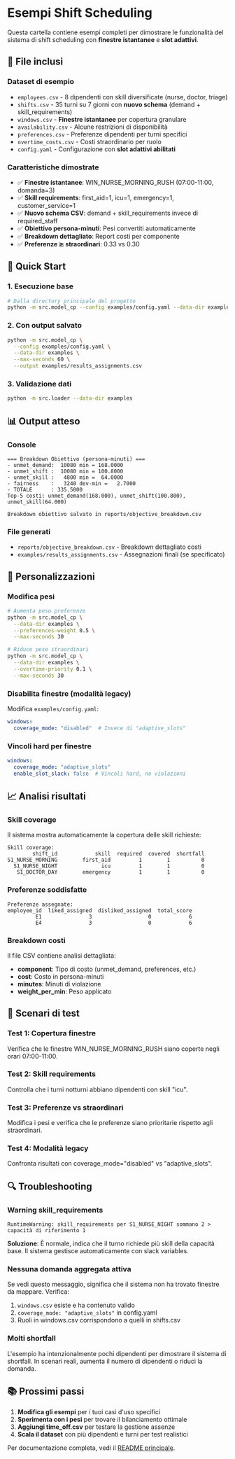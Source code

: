 # Esempi Shift Scheduling

Questa cartella contiene esempi completi per dimostrare le funzionalità del sistema di shift scheduling con **finestre istantanee** e **slot adattivi**.

## 📁 File inclusi

### **Dataset di esempio**
- `employees.csv` - 8 dipendenti con skill diversificate (nurse, doctor, triage)
- `shifts.csv` - 35 turni su 7 giorni con **nuovo schema** (demand + skill_requirements)
- `windows.csv` - **Finestre istantanee** per copertura granulare
- `availability.csv` - Alcune restrizioni di disponibilità
- `preferences.csv` - Preferenze dipendenti per turni specifici
- `overtime_costs.csv` - Costi straordinario per ruolo
- `config.yaml` - Configurazione con **slot adattivi abilitati**

### **Caratteristiche dimostrate**
- ✅ **Finestre istantanee**: WIN_NURSE_MORNING_RUSH (07:00-11:00, domanda=3)
- ✅ **Skill requirements**: first_aid=1, icu=1, emergency=1, customer_service=1
- ✅ **Nuovo schema CSV**: demand + skill_requirements invece di required_staff
- ✅ **Obiettivo persona-minuti**: Pesi convertiti automaticamente
- ✅ **Breakdown dettagliato**: Report costi per componente
- ✅ **Preferenze ≳ straordinari**: 0.33 vs 0.30

## 🚀 Quick Start

### **1. Esecuzione base**
```bash
# Dalla directory principale del progetto
python -m src.model_cp --config examples/config.yaml --data-dir examples --max-seconds 30
```

### **2. Con output salvato**
```bash
python -m src.model_cp \
  --config examples/config.yaml \
  --data-dir examples \
  --max-seconds 60 \
  --output examples/results_assignments.csv
```

### **3. Validazione dati**
```bash
python -m src.loader --data-dir examples
```

## 📊 Output atteso

### **Console**
```
=== Breakdown Obiettivo (persona-minuti) ===
- unmet_demand:  10080 min = 168.0000
- unmet_shift :  10080 min = 100.8000  
- unmet_skill :   4800 min =  64.0000
- fairness    :   3240 dev-min =   2.7000
- TOTALE      : 335.5000
Top-5 costi: unmet_demand(168.000), unmet_shift(100.800), unmet_skill(64.000)

Breakdown obiettivo salvato in reports/objective_breakdown.csv
```

### **File generati**
- `reports/objective_breakdown.csv` - Breakdown dettagliato costi
- `examples/results_assignments.csv` - Assegnazioni finali (se specificato)

## 🔧 Personalizzazioni

### **Modifica pesi**
```bash
# Aumenta peso preferenze
python -m src.model_cp \
  --data-dir examples \
  --preferences-weight 0.5 \
  --max-seconds 30

# Riduce peso straordinari
python -m src.model_cp \
  --data-dir examples \
  --overtime-priority 0.1 \
  --max-seconds 30
```

### **Disabilita finestre (modalità legacy)**
Modifica `examples/config.yaml`:
```yaml
windows:
  coverage_mode: "disabled"  # Invece di "adaptive_slots"
```

### **Vincoli hard per finestre**
```yaml
windows:
  coverage_mode: "adaptive_slots"
  enable_slot_slack: false  # Vincoli hard, no violazioni
```

## 📈 Analisi risultati

### **Skill coverage**
Il sistema mostra automaticamente la copertura delle skill richieste:
```
Skill coverage:
        shift_id            skill  required  covered  shortfall
S1_NURSE_MORNING        first_aid         1        1          0
  S1_NURSE_NIGHT              icu         1        1          0
   S1_DOCTOR_DAY        emergency         1        1          0
```

### **Preferenze soddisfatte**
```
Preferenze assegnate:
employee_id  liked_assigned  disliked_assigned  total_score
         E1               3                  0            6
         E4               3                  0            6
```

### **Breakdown costi**
Il file CSV contiene analisi dettagliata:
- **component**: Tipo di costo (unmet_demand, preferences, etc.)
- **cost**: Costo in persona-minuti
- **minutes**: Minuti di violazione
- **weight_per_min**: Peso applicato

## 🎯 Scenari di test

### **Test 1: Copertura finestre**
Verifica che le finestre WIN_NURSE_MORNING_RUSH siano coperte negli orari 07:00-11:00.

### **Test 2: Skill requirements**
Controlla che i turni notturni abbiano dipendenti con skill "icu".

### **Test 3: Preferenze vs straordinari**
Modifica i pesi e verifica che le preferenze siano prioritarie rispetto agli straordinari.

### **Test 4: Modalità legacy**
Confronta risultati con coverage_mode="disabled" vs "adaptive_slots".

## 🔍 Troubleshooting

### **Warning skill_requirements**
```
RuntimeWarning: skill_requirements per S1_NURSE_NIGHT sommano 2 > capacità di riferimento 1
```
**Soluzione**: È normale, indica che il turno richiede più skill della capacità base. Il sistema gestisce automaticamente con slack variables.

### **Nessuna domanda aggregata attiva**
Se vedi questo messaggio, significa che il sistema non ha trovato finestre da mappare. Verifica:
1. `windows.csv` esiste e ha contenuto valido
2. `coverage_mode: "adaptive_slots"` in config.yaml
3. Ruoli in windows.csv corrispondono a quelli in shifts.csv

### **Molti shortfall**
L'esempio ha intenzionalmente pochi dipendenti per dimostrare il sistema di shortfall. In scenari reali, aumenta il numero di dipendenti o riduci la domanda.

## 📚 Prossimi passi

1. **Modifica gli esempi** per i tuoi casi d'uso specifici
2. **Sperimenta con i pesi** per trovare il bilanciamento ottimale
3. **Aggiungi time_off.csv** per testare la gestione assenze
4. **Scala il dataset** con più dipendenti e turni per test realistici

Per documentazione completa, vedi il [README principale](../README.md).
